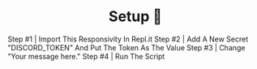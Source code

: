 <h1 align="center">Setup 🤖</h1>
Step #1 | Import This Responsivity In Repl.it  
Step #2 | Add A New Secret "DISCORD_TOKEN" And Put The Token As The Value  
Step #3 | Change "Your message here."  
Step #4 | Run The Script
